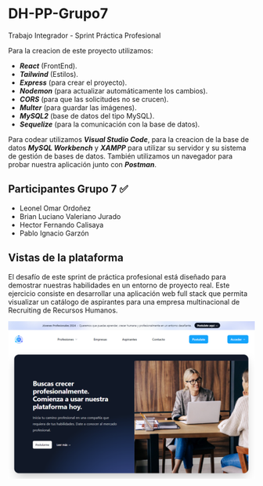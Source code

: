 # DH-PP-Grupo7
Trabajo Integrador - Sprint Práctica Profesional

Para la creacion de este proyecto utilizamos:  

- **_React_** (FrontEnd).
- **_Tailwind_** (Estilos).
- **_Express_** (para crear el proyecto).
- **_Nodemon_** (para actualizar automáticamente los cambios).
- **_CORS_** (para que las solicitudes no se crucen).
- **_Multer_** (para guardar las imágenes).
- **_MySQL2_** (base de datos del tipo MySQL).
- **_Sequelize_** (para la comunicación con la base de datos).

Para codear utilizamos **_Visual Studio Code_**, para la creacion de la base de datos **_MySQL Workbench_** y **_XAMPP_** para utilizar su servidor y su sistema de gestión de bases de datos. También utilizamos un navegador para probar nuestra aplicación junto con **_Postman_**.

## Participantes Grupo 7 ✅

- Leonel Omar Ordoñez
- Brian Luciano Valeriano Jurado 
- Hector Fernando Calisaya
- Pablo Ignacio Garzón

## Vistas de la plataforma
El desafío de este sprint de práctica profesional está diseñado para demostrar nuestras habilidades en un entorno de proyecto real. Este ejercicio consiste en desarrollar una aplicación web full stack que permita visualizar un catálogo de aspirantes para una empresa multinacional de Recruiting de Recursos Humanos.

![Inicio](FrontEnd/presentation/Header.png)
